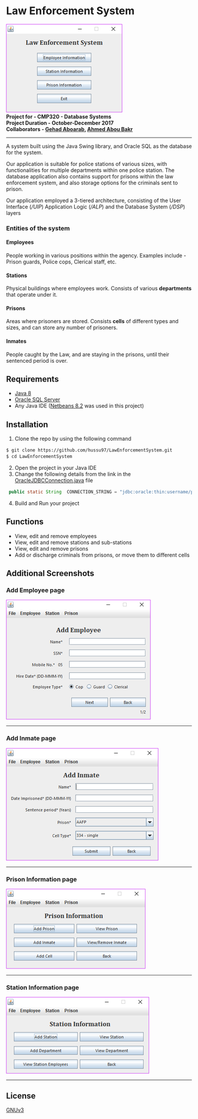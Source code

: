 # Law Enforcement System
![Main Page](/screenshots/main.png)  
**Project for - CMP320 - Database Systems**  
**Project Duration - October-December 2017**  
**Collaborators - [Gehad Aboarab](https://github.com/gehad-aboarab), [Ahmed Abou Bakr](https://github.com/ahmed8498/)**
***
A system built using the Java Swing library, and Oracle SQL as the database for the system.

Our application is suitable for police stations of various sizes, with functionalities for multiple departments within one police station. The database application also contains support for prisons within the law enforcement system, and also storage options for the criminals sent to prison.

Our application employed a 3-tiered architecture, consisting of the User Interface (*/UIP*) Application Logic (*/ALP*) and the Database System (*/DSP*) layers 

### Entities of the system
#### Employees
People working in various positions within the agency. Examples include - Prison guards,
Police cops, Clerical staff, etc.
#### Stations
Physical buildings where employees work. Consists of various **departments** that operate under it.
#### Prisons
Areas where prisoners are stored. Consists **cells** of different types and sizes, and can store any number of prisoners.
#### Inmates
People caught by the Law, and are staying in the prisons, until their sentenced period is over.

## Requirements
* [Java 8](https://www.java.com/en/download/)
* [Oracle SQL Server](https://www.oracle.com/technetwork/database/migration/connect-sqlserver-1945229.html)
* Any Java IDE ([Netbeans 8.2](https://netbeans.org/downloads/8.2/) was used in this project)

## Installation
1. Clone the repo by using the following command
``` bash
$ git clone https://github.com/hussu97/LawEnforcementSystem.git
$ cd LawEnforcementSystem
```
2. Open the project in your Java IDE
3. Change the following details from the link in the [OracleJDBCConnection.java](/DSP/OracleJDBCConnection.java) file
``` java
 public static String  CONNECTION_STRING = "jdbc:oracle:thin:username/password@domainname:port:orcl";
```
4. Build and Run your project

## Functions
* View, edit and remove employees
* View, edit and remove stations and sub-stations
* View, edit and remove prisons
* Add or discharge criminals from prisons, or move them to different cells

## Additional Screenshots

### Add Employee page
![Add Employee](/screenshots/addemployee.png)
***
### Add Inmate page
![Add Inmate](/screenshots/addinmate.png)
***
### Prison Information page
![Prison Information](/screenshots/prisoninfo.png)
***
### Station Information page
![Station Information](/screenshots/stationinfo.png)
***
## License
[GNUv3](https://github.com/hussu97/LawEnforcementSystem/blob/develop/LICENSE)
